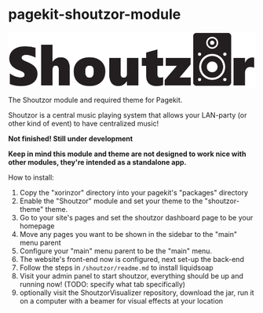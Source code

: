 # pagekit-shoutzor-module

![shoutzor-logo](./xorinzor/shoutzor/shoutzor-logo.png)

The Shoutzor module and required theme for Pagekit.

Shoutzor is a central music playing system that allows your LAN-party (or other kind of event) to have centralized music!

**Not finished! Still under development**

**Keep in mind this module and theme are not designed to work nice with other modules, they're intended as a standalone app.**

How to install:

1. Copy the "xorinzor" directory into your pagekit's "packages" directory
2. Enable the "Shoutzor" module and set your theme to the "shoutzor-theme" theme.
3. Go to your site's pages and set the shoutzor dashboard page to be your homepage
4. Move any pages you want to be shown in the sidebar to the "main" menu parent
5. Configure your "main" menu parent to be the "main" menu.
6. The website's front-end now is configured, next set-up the back-end
7. Follow the steps in `/shoutzor/readme.md` to install liquidsoap
8. Visit your admin panel to start shoutzor, everything should be up and running now! (TODO: specify what tab specifically)
9. optionally visit the ShoutzorVisualizer repository, download the jar, run it on a computer with a beamer for visual effects at your location
